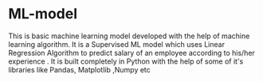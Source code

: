 # ML-model
This is  basic machine learning model developed with the help of machine learning algorithm.
It is a Supervised ML model which uses Linear Regression Algorithm to predict salary of an employee according to his/her experience . 
It is built completely in Python with the help of some of it's libraries like Pandas, Matplotlib ,Numpy etc
